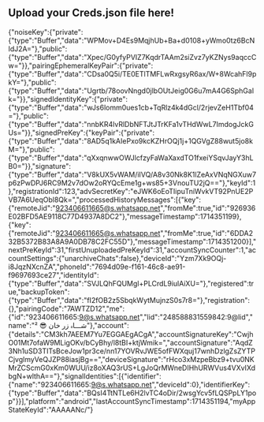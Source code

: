 ## Upload your Creds.json file here!
{"noiseKey":{"private":{"type":"Buffer","data":"WPMov+D4Es9MqjhUb+Ba+d0108+yWmo0tz6BcNIdJ2A="},"public":{"type":"Buffer","data":"Xpec/G0yfyPVIZ7KqdrTAAm2siZvz7yKZNys9aqccCw="}},"pairingEphemeralKeyPair":{"private":{"type":"Buffer","data":"CDsa0Q5i/TE0ETlTMFLwRxgsyR6ax/W+8WcahFl9pkY="},"public":{"type":"Buffer","data":"Ugrtb/78oovNngd0jlbOUtJeig0G6u7mA4G6SphGalk="}},"signedIdentityKey":{"private":{"type":"Buffer","data":"wJs6lomm0ues1cb+TqRlz4k4dGcl/2rjevZeH1Tbf04="},"public":{"type":"Buffer","data":"nnbKR4lvRlDbNFTJtJTrKFa1vTHdWwL7ImdogJckGUs="}},"signedPreKey":{"keyPair":{"private":{"type":"Buffer","data":"8AD5q1kAIePxo9kcKZHrOQj1j+1QGVgZ88wut5jo8kM="},"public":{"type":"Buffer","data":"qXxqnwwOWJlcfzyFaWaXaxdTO1fxeiYSqvJayY3hLB0="}},"signature":{"type":"Buffer","data":"V8kUX5vWAM/iIVQ/A8v30Nk8K1lZeAxVNqNGXuw7p6zPwDPJ6RC9M2v7dOw2oRYQcEme1g+ws85+3VnouTU2jQ=="},"keyId":1},"registrationId":123,"advSecretKey":"eJWK6oEoTIipuTniWvkVT92PnUE2PVB7A6UeqObl8Qk=","processedHistoryMessages":[{"key":{"remoteJid":"923406611665@s.whatsapp.net","fromMe":true,"id":"926936E02BFD5AE9118C77D4937A8DC2"},"messageTimestamp":1714351199},{"key":{"remoteJid":"923406611665@s.whatsapp.net","fromMe":true,"id":"6DDA232B5372B83A8A9A0DB78C2FC55D"},"messageTimestamp":1714351200}],"nextPreKeyId":31,"firstUnuploadedPreKeyId":31,"accountSyncCounter":1,"accountSettings":{"unarchiveChats":false},"deviceId":"Yzm7Xk9OQj-i8JqzNXcnZA","phoneId":"7694d09e-f161-46c8-ae91-f9697693ce27","identityId":{"type":"Buffer","data":"SVJLQhFQUMgl+PLCrdL9iulAiXU="},"registered":true,"backupToken":{"type":"Buffer","data":"fI2fOB2z5SbqkWytMujnzS0s7r8="},"registration":{},"pairingCode":"7AWTZD12","me":{"id":"923406611665:9@s.whatsapp.net","lid":"248588831559842:9@lid","name":"شـــاہ زر خان 😎 ²"},"account":{"details":"CM3kh7AEEM7Yu7EGGAEgACgA","accountSignatureKey":"CwjhO01Mt7ofaW9MLigOKv/bCyBhy/l8tBI+ktjWmik=","accountSignature":"AqdZ3Nh1uSD3TITsBceJow1pr3ce/nn17YOVRvJWE5ofFWXquj17wnhDzlgZsZYTPCjvglmyVeQJZP88iasjBg==","deviceSignature":"rHco3xMzpeBbz9+tvu0NKMrZCScmG0xKm0WUU/iz8oXAQ3rUS+LgJoQrMWneDIHhURWVus4VXvIXdbgN+wlthA=="},"signalIdentities":[{"identifier":{"name":"923406611665:9@s.whatsapp.net","deviceId":0},"identifierKey":{"type":"Buffer","data":"BQsI4TtNTLe6H2lvTC4oDir/2wsgYcv5fLQSPpLY1pop"}}],"platform":"android","lastAccountSyncTimestamp":1714351194,"myAppStateKeyId":"AAAAANc/"}
